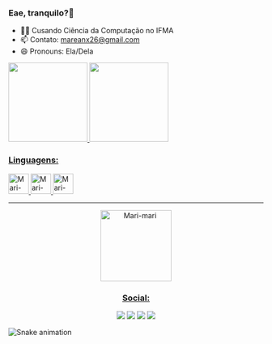 <h3>Eae, tranquilo?👋</h3>

- 👩‍💻 Cusando Ciência da Computação no IFMA
- 📫 Contato: mareanx26@gmail.com
- 😄 Pronouns: Ela/Dela

<div>
    <a href=https://github.com/Mareanx><img height="156cm" src="https://github-readme-stats.vercel.app/api?username=Mareanx&show_icons=true=true&theme=synthwave&include_all_commits=true&count_private=true"/>
    <img height="156cm" src="https://github-readme-stats.vercel.app/api/top-langs/?username=Mareanx&layout=compact&langs_count=16&theme=synthwave"/>
</div>


     
<div>
     <h3>Linguagens:</h3>
     <img align "center" alt="Mari-html" height="40cm" width="40cm" src="https://cdn.jsdelivr.net/gh/devicons/devicon/icons/html5/html5-plain.svg">
     <img align "center" alt="Mari-CSS" height="40cm" width="40cm" src="https://cdn.jsdelivr.net/gh/devicons/devicon/icons/css3/css3-plain.svg">
     <img align "center" alt="Mari-JS"  height="40cm"  width="40cm" src="https://cdn.jsdelivr.net/gh/devicons/devicon/icons/javascript/javascript-plain.svg">
</div>

<hr>
    
<div  align="center">
     <img border-radius="50%" alt="Mari-mari" height="140cm" width"140cm" src="https://media.discordapp.net/attachments/967241020129570869/967244316391137290/Webp.net-gifmaker.gif">
</div>
    
<div align="center">
     <h3>Social:</h3>
     <a href = "mailto:mareanx26@gmail.com"><img src="https://img.shields.io/badge/-Gmail-D14836?style=for-the-badge&logo=gmail&logoColor=white" target="_blank"></a>
     <a href="https://www.instagram.com/mareanxr" target="_blank"><img src="https://img.shields.io/badge/Instagram-E4405F?style=for-the-badge&logo=instagram&logoColor=white" target="_blank"></a>  
     <a href="https://twitter.com/Mareanxr" target="_blank"><img src="https://img.shields.io/badge/Twitter-1DA1F2?style=for-the-badge&logo=twitter&logoColor=white" target="_blank"></a> 
     <a href="https://discord.com/channels/967531015222489118/967531015222489121" target"_blank"> <img src="https://img.shields.io/badge/Discord-7289DA?style=for-the-badge&logo=discord&logoColor=white" target="_blank"></a>


</div>

  
![Snake animation](https://github.com/Mareanx/Mareanx/blob/output/github-contribution-grid-snake.svg)
